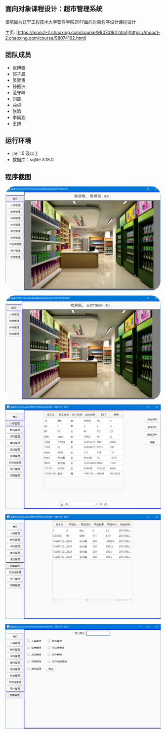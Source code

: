 ## 面向对象课程设计：超市管理系统

该项目为辽宁工程技术大学软件学院2017面向对象程序设计课程设计

主页: [https://mooc1-2.chaoxing.com/course/98074192.html](https://mooc1-2.chaoxing.com/course/98074192.html)

## 团队成员

- 张博强
- 郭子晨
- 吴智贵
- 孙振洲
- 范守峰
- 刘晨
- 曲卓
- 张晗
- 李奥涵
- 王妍





## 运行环境

- jre 1.5 及以上
- 数据库：sqlite 3.18.0

## 程序截图

![image064](imgs/图片1.png)

![image064](imgs/图片2.png)

![image064](imgs/图片3.png)

![image064](imgs/图片4.png)

![image064](imgs/图片5.png)

